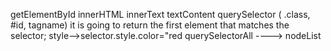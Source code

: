 getElementById
innerHTML
innerText
textContent
querySelector ( .class, #id, tagname) it is going to return the first element that matches the selector;
style-->selector.style.color="red
querySelectorAll ----> nodeList